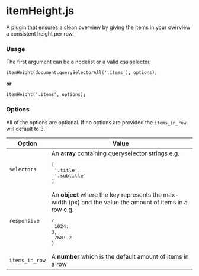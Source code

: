 # itemHeight.js

A plugin that ensures a clean overview by giving the items in your overview a consistent height per row.

### Usage
The first argument can be a nodelist or a valid css selector.
```
itemHeight(document.querySelectorAll('.items'), options);
``` 
**or** 
```
itemHeight('.items', options);
```


### Options

All of the options are optional. If no options are provided the `items_in_row` will default to 3.

| Option | Value |
| ------ | ------ |
| `selectors` | An **array** containing queryselector strings e.g. <br><pre>[<br>  '.title',<br>  '.subtitle'<br>]</pre>|
| `responsive` | An **object** where the key represents the max-width (px) and the value the amount of items in a row e.g.<br><pre>{<br>  1024: 3,<br>  768: 2<br>}</pre>|
| `items_in_row` | A **number** which is the default amount of items in a row|
